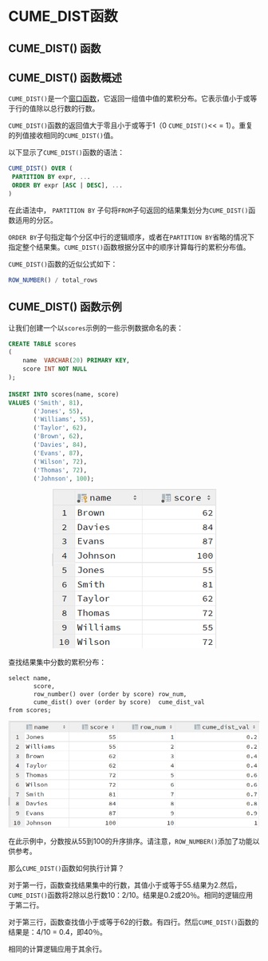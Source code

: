 # CUME_DIST函数

## CUME_DIST() 函数

## CUME_DIST() 函数概述

`CUME_DIST()`是一个[窗口函数](https://www.begtut.com/mysql/mysql-window-functions.html)，它返回一组值中值的累积分布。它表示值小于或等于行的值除以总行数的行数。

`CUME_DIST()`函数的返回值大于零且小于或等于1（0 `CUME_DIST()`<< = 1）。重复的列值接收相同的`CUME_DIST()`值。

以下显示了`CUME_DIST()`函数的语法：

```sql
CUME_DIST() OVER (
 PARTITION BY expr, ...
 ORDER BY expr [ASC | DESC], ...
) 
```

在此语法中，  `PARTITION BY` 子句将`FROM`子句返回的结果集划分为`CUME_DIST()`函数适用的分区。

`ORDER BY`子句指定每个分区中行的逻辑顺序，或者在`PARTITION BY`省略的情况下指定整个结果集。`CUME_DIST()`函数根据分区中的顺序计算每行的累积分布值。

`CUME_DIST()`函数的近似公式如下：

```sql
ROW_NUMBER() / total_rows 
```

## CUME_DIST() 函数示例

让我们创建一个以`scores`示例的一些示例数据命名的表：

```sql
CREATE TABLE scores
(
    name  VARCHAR(20) PRIMARY KEY,
    score INT NOT NULL
);

INSERT INTO scores(name, score)
VALUES ('Smith', 81),
       ('Jones', 55),
       ('Williams', 55),
       ('Taylor', 62),
       ('Brown', 62),
       ('Davies', 84),
       ('Evans', 87),
       ('Wilson', 72),
       ('Thomas', 72),
       ('Johnson', 100);
```

<center><img src="https://raw.githubusercontent.com/HG1227/image/master/img_tuchuang/20200604144719.png"/></center>

查找结果集中分数的累积分布：

```
select name,
       score,
       row_number() over (order by score) row_num,
       cume_dist() over (order by score)  cume_dist_val
from scores;
```

<center><img src="https://raw.githubusercontent.com/HG1227/image/master/img_tuchuang/20200604145021.png"/></center>

在此示例中，分数按从55到100的升序排序。请注意，`ROW_NUMBER()`添加了功能以供参考。

那么`CUME_DIST()`函数如何执行计算？

对于第一行，函数查找结果集中的行数，其值小于或等于55.结果为2.然后，`CUME_DIST()`函数将2除以总行数10：2/10。结果是0.2或20％。相同的逻辑应用于第二行。

对于第三行，函数查找值小于或等于62的行数。有四行。然后`CUME_DIST()`函数的结果是：4/10 = 0.4，即40％。

相同的计算逻辑应用于其余行。

